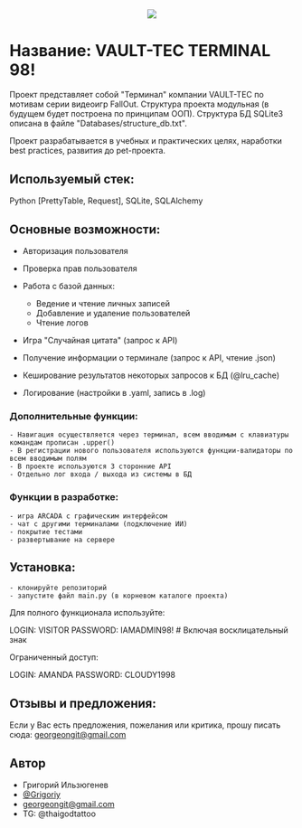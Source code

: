 
<h2 align="center">
 
 ![](https://i.pinimg.com/564x/67/dc/8b/67dc8bea96a682b4251b42b1f9a5cd89.jpg)
</a> 


# Название: VAULT-TEC TERMINAL 98!

Проект представляет собой "Терминал" компании VAULT-TEC по мотивам серии видеоигр FallOut.
Структура проекта модульная (в будущем будет построена по принципам ООП).
Структура БД SQLite3 описана в файле "Databases/structure_db.txt".

Проект разрабатывается в учебных и практических целях, наработки best practices, развития до pet-проекта.


## Используемый стек:

Python [PrettyTable, Request], SQLite, SQLAlchemy


## Оcновные возможности:

 - Авторизация пользователя
 - Проверка прав пользователя
 
 - Работа с базой данных:
    - Ведение и чтение личных записей
    - Добавление и удаление пользователей
    - Чтение логов
 - Игра "Случайная цитата" (запрос к API)

 - Получение информации о терминале (запрос к API, чтение .json)
 - Кеширование результатов некоторых запросов к БД (@lru_cache)
 - Логирование (настройки в .yaml, запись в .log)


### Дополнительные функции:

    - Навигация осуществляется через терминал, всем вводимым с клавиатуры командам прописан .upper()
    - В регистрации нового пользователя используются функции-валидаторы по всем вводимым полям
    - В проекте используются 3 сторонние API
    - Отдельно лог входа / выхода из системы в БД


### Функции в разработке:

    - игра ARCADA с графическим интерфейсом
    - чат с другими терминалами (подключение ИИ)
    - покрытие тестами
    - развертывание на сервере


## Установка:

    - клонируйте репозиторий
    - запустите файл main.py (в корневом каталоге проекта)

    
Для полного функционала используйте:

LOGIN: VISITOR
PASSWORD: IAMADMIN98!   # Включая восклицательный знак

Ограниченный доступ:

LOGIN: AMANDA
PASSWORD: CLOUDY1998


## Отзывы и предложения:

Если у Вас есть предложения, пожелания или критика, прошу писать сюда: georgeongit@gmail.com



## Автор
- Григорий Ильзюгенев
- [@Grigoriy](https://www.github.com/forgitaccaunt)
- georgeongit@gmail.com
- TG: @thaigodtattoo
